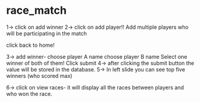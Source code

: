 # race_match

1-> click on add winner
2-> click on add player!!
Add multiple players who will be participating in the match

click back to home!

3-> add winner-
choose player A name
choose player B name
Select one winner of both of them!
Click submit
4-> after clicking the submit button the value will be stored in the database.
5-> In left slide you can see top five winners (who scored max)

6-> click on view races-
it will display all the races between players and who won the race.
